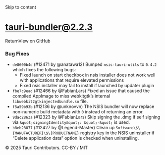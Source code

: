 Skip to content
# tauri-bundler@2.2.3
ReturnView on GitHub
### Bug Fixes
  * `de8600b4d` (#12471 by @anatawa12) Bumped `nsis-tauri-utils` to `0.4.2` which fixes the following bugs:
    * Fixed launch on start checkbox in nsis installer does not work well with applications that require elevated permissions
    * Fixed nsis installer may fail to install if launched by updater plugin
  * `fbe7c9ead` (#12466 by @FabianLars) Fixed an issue that caused the compiled AppImage to miss webkitgtk’s internal `libwebkit2gtkinjectedbundle.so` file.
  * `f5a59b93b` (#12136 by @unknovvn) The NSIS bundler will now replace non-numeric build metadata with `0` instead of returning an error.
  * `9dac2863a` (#12323 by @FabianLars) Skip signing the .dmg if self signing via `&quot;signingIdentity&quot;: &quot;-&quot;` is used.
  * `b8eb28877` (#12427 by @Legend-Master) Clean up `Software\$\{MANUFACTURER}\$\{PRODUCTNAME}` registry key in the NSIS uninstaller if “Delete application data” option is checked when uninstalling.


© 2025 Tauri Contributors. CC-BY / MIT
